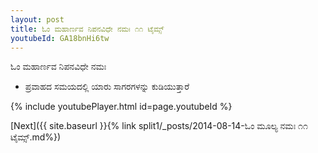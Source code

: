 ```yaml
---
layout: post
title: ಓಂ ಮಹಾರ್ಣವ ನಿಪನವಿಧೇ ನಮಃ ೧೧ ಟೈಮ್ಸ್
youtubeId: GA18bnHi6tw
---
```

 
 
 ಓಂ ಮಹಾರ್ಣವ ನಿಪನವಿಧೇ ನಮಃ  
 
 -  ಪ್ರವಾಹದ ಸಮಯದಲ್ಲಿ ಯಾರು ಸಾಗರಗಳನ್ನು ಕುಡಿಯುತ್ತಾರೆ 
 
  
 
  
 
 
 
 
 
 


{% include youtubePlayer.html id=page.youtubeId %}
 
[Next]({{ site.baseurl }}{% link  split1/_posts/2014-08-14-ಓಂ ಮೂಲ್ಯ ನಮಃ ೧೧ ಟೈಮ್ಸ್.md%})
 
